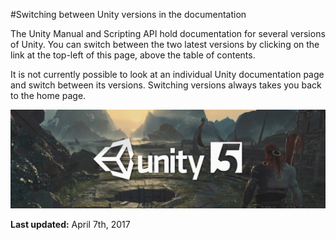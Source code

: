 #Switching between Unity versions in the documentation

The Unity Manual and Scripting API hold documentation for several versions of Unity. You can switch between the two latest versions by clicking on the link at the top-left of this page, above the table of contents.

It is not currently possible to look at an individual Unity documentation page and switch between its versions. Switching versions always takes you back to the home page. 

![abc](DevImages/unitysamplepic.jpg)

**Last updated:** April 7th, 2017

